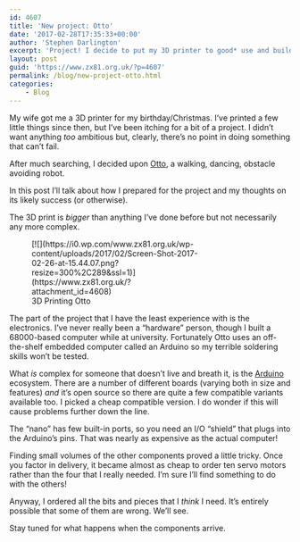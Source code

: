 ```yaml
---
id: 4607
title: 'New project: Otto'
date: '2017-02-28T17:35:33+00:00'
author: 'Stephen Darlington'
excerpt: 'Project! I decide to put my 3D printer to good* use and build a dancing robot.'
layout: post
guid: 'https://www.zx81.org.uk/?p=4607'
permalink: /blog/new-project-otto.html
categories:
    - Blog
---
```


My wife got me a 3D printer for my birthday/Christmas. I’ve printed a few little things since then, but I’ve been itching for a bit of a project. I didn’t want anything *too* ambitious but, clearly, there’s no point in doing something that can’t fail.

After much searching, I decided upon [Otto](http://www.instructables.com/id/Otto-Build-You-Own-Robot-in-Two-Hours/), a walking, dancing, obstacle avoiding robot.

In this post I’ll talk about how I prepared for the project and my thoughts on its likely success (or otherwise).

The 3D print is *bigger* than anything I’ve done before but not necessarily any more complex.

<figure aria-describedby="caption-attachment-4608" class="wp-caption alignleft" id="attachment_4608" style="width: 300px">[![](https://i0.wp.com/www.zx81.org.uk/wp-content/uploads/2017/02/Screen-Shot-2017-02-26-at-15.44.07.png?resize=300%2C289&ssl=1)](https://www.zx81.org.uk/?attachment_id=4608)<figcaption class="wp-caption-text" id="caption-attachment-4608">3D Printing Otto</figcaption></figure>

The part of the project that I have the least experience with is the electronics. I’ve never really been a “hardware” person, though I built a 68000-based computer while at university. Fortunately Otto uses an off-the-shelf embedded computer called an Arduino so my terrible soldering skills won’t be tested.

What *is* complex for someone that doesn’t live and breath it, is the [Arduino](https://www.arduino.cc) ecosystem. There are a number of different boards (varying both in size and features) *and* it’s open source so there are quite a few compatible variants available too. I picked a cheap compatible version. I do wonder if this will cause problems further down the line.

The “nano” has few built-in ports, so you need an I/O “shield” that plugs into the Arduino’s pins. That was nearly as expensive as the actual computer!

Finding small volumes of the other components proved a little tricky. Once you factor in delivery, it became almost as cheap to order ten servo motors rather than the four that I really needed. I’m sure I’ll find something to do with the others!

Anyway, I ordered all the bits and pieces that I *think* I need. It’s entirely possible that some of them are wrong. We’ll see.

Stay tuned for what happens when the components arrive.